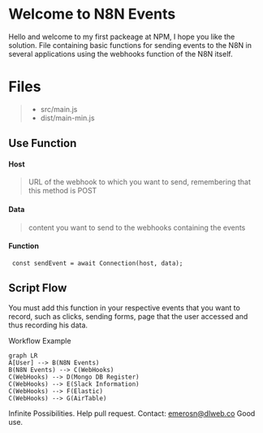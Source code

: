 

# Welcome to N8N Events

Hello and welcome to my first packeage at NPM, I hope you like the solution.
File containing basic functions for sending events to the N8N in several applications using the webhooks function of the N8N itself.

# Files

> - src/main.js
> - dist/main-min.js

## Use Function

#### Host
> URL of the webhook to which you want to send, remembering that this method is POST

#### Data 
> content you want to send to the webhooks containing the events

#### Function

```
 const sendEvent = await Connection(host, data);
```

##   Script Flow

You must add this function in your respective events that you want to record, such as clicks, sending forms, page that the user accessed and thus recording his data.

Workflow Example

```mermaid
graph LR
A[User] --> B(N8N Events)
B(N8N Events) --> C(WebHooks)
C(WebHooks) --> D(Mongo DB Register)
C(WebHooks) --> E(Slack Information)
C(WebHooks) --> F(Elastic)
C(WebHooks) --> G(AirTable)
```

Infinite Possibilities.
Help pull request.
Contact: emerosn@dlweb.co
Good use.